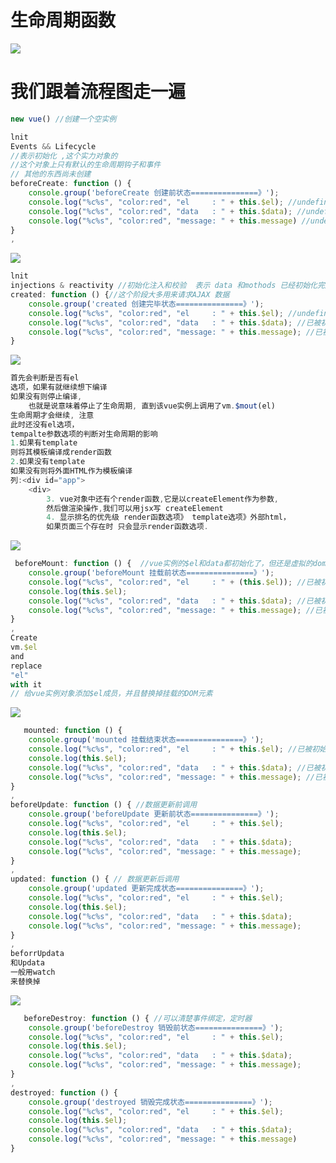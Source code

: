 # 生命周期函数

![](https://upload-images.jianshu.io/upload_images/7265016-9cc1ea4cd901bab2.png?imageMogr2/auto-orient/strip%7CimageView2/2/w/1240#alt=%E5%9B%BE%E7%89%87.png)

# 我们跟着流程图走一遍

```js
new vue() //创建一个空实例

lnit
Events && Lifecycle
//表示初始化 ,这个实力对象的
//这个对象上只有默认的生命周期钩子和事件
// 其他的东西尚未创建
beforeCreate: function () {
    console.group('beforeCreate 创建前状态===============》');
    console.log("%c%s", "color:red", "el     : " + this.$el); //undefined
    console.log("%c%s", "color:red", "data   : " + this.$data); //undefined 
    console.log("%c%s", "color:red", "message: " + this.message) //undefined
}
,
```

![](https://upload-images.jianshu.io/upload_images/7265016-55ee10e997fc3958.png?imageMogr2/auto-orient/strip%7CimageView2/2/w/1240#alt=%E5%9B%BE%E7%89%87.png)

```js
lnit
injections & reactivity //初始化注入和校验  表示 data 和mothods 已经初始化完成
created: function () {//这个阶段大多用来请求AJAX 数据
    console.group('created 创建完毕状态===============》');
    console.log("%c%s", "color:red", "el     : " + this.$el); //undefined
    console.log("%c%s", "color:red", "data   : " + this.$data); //已被初始化 
    console.log("%c%s", "color:red", "message: " + this.message); //已被初始化
}
```

![](https://upload-images.jianshu.io/upload_images/7265016-1240af91ce8d12ac.png?imageMogr2/auto-orient/strip%7CimageView2/2/w/1240#alt=%E5%9B%BE%E7%89%87.png)

```js
首先会判断是否有el
选项，如果有就继续想下编译
如果没有则停止编译,
    也就是说意味着停止了生命周期, 直到该vue实例上调用了vm.$mout(el)
生命周期才会继续, 注意
此时还没有el选项，
tempalte参数选项的判断对生命周期的影响
1.如果有template
则将其模板编译成render函数
2.如果没有template
如果没有则将外面HTML作为模板编译
列:<div id="app">
    <div>
        3. vue对象中还有个render函数,它是以createElement作为参数,
        然后做渲染操作,我们可以用jsx写 createElement
        4. 显示排名的优先级 render函数选项》 template选项》外部html，
        如果页面三个存在时 只会显示render函数选项.
```

![](https://upload-images.jianshu.io/upload_images/7265016-39bae7a4951e5922.png?imageMogr2/auto-orient/strip%7CimageView2/2/w/1240#alt=%E5%9B%BE%E7%89%87.png)

```js
 beforeMount: function () {  //vue实例的$el和data都初始化了，但还是虚拟的dom节点，具体的data.filter还未替换。
    console.group('beforeMount 挂载前状态===============》');
    console.log("%c%s", "color:red", "el     : " + (this.$el)); //已被初始化
    console.log(this.$el);
    console.log("%c%s", "color:red", "data   : " + this.$data); //已被初始化  
    console.log("%c%s", "color:red", "message: " + this.message); //已被初始化  
}
,
Create
vm.$el
and
replace
"el"
with it
// 给vue实例对象添加$el成员，并且替换掉挂载的DOM元素
```

![](https://upload-images.jianshu.io/upload_images/7265016-4238496eda354bbc.png?imageMogr2/auto-orient/strip%7CimageView2/2/w/1240#alt=%E5%9B%BE%E7%89%87.png)

```js
   mounted: function () {
    console.group('mounted 挂载结束状态===============》');
    console.log("%c%s", "color:red", "el     : " + this.$el); //已被初始化
    console.log(this.$el);
    console.log("%c%s", "color:red", "data   : " + this.$data); //已被初始化
    console.log("%c%s", "color:red", "message: " + this.message); //已被初始化 
}
,
beforeUpdate: function () { //数据更新前调用
    console.group('beforeUpdate 更新前状态===============》');
    console.log("%c%s", "color:red", "el     : " + this.$el);
    console.log(this.$el);
    console.log("%c%s", "color:red", "data   : " + this.$data);
    console.log("%c%s", "color:red", "message: " + this.message);
}
,
updated: function () { // 数据更新后调用 
    console.group('updated 更新完成状态===============》');
    console.log("%c%s", "color:red", "el     : " + this.$el);
    console.log(this.$el);
    console.log("%c%s", "color:red", "data   : " + this.$data);
    console.log("%c%s", "color:red", "message: " + this.message);
}
,
beforrUpdata
和Updata
一般用watch
来替换掉
```

![](https://upload-images.jianshu.io/upload_images/7265016-539a2cbe835138e2.png?imageMogr2/auto-orient/strip%7CimageView2/2/w/1240#alt=%E5%9B%BE%E7%89%87.png)

```js
   beforeDestroy: function () { //可以清楚事件绑定，定时器 
    console.group('beforeDestroy 销毁前状态===============》');
    console.log("%c%s", "color:red", "el     : " + this.$el);
    console.log(this.$el);
    console.log("%c%s", "color:red", "data   : " + this.$data);
    console.log("%c%s", "color:red", "message: " + this.message);
}
,
destroyed: function () {
    console.group('destroyed 销毁完成状态===============》');
    console.log("%c%s", "color:red", "el     : " + this.$el);
    console.log(this.$el);
    console.log("%c%s", "color:red", "data   : " + this.$data);
    console.log("%c%s", "color:red", "message: " + this.message)
}
```
